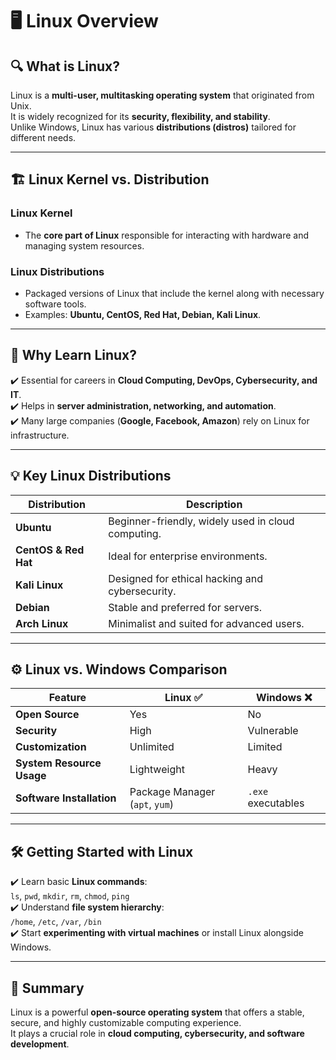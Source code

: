 # 🖥️ Linux Overview

## 🔍 What is Linux?
Linux is a **multi-user, multitasking operating system** that originated from Unix.  
It is widely recognized for its **security, flexibility, and stability**.  
Unlike Windows, Linux has various **distributions (distros)** tailored for different needs.

---

## 🏗️ Linux Kernel vs. Distribution
### **Linux Kernel**
- The **core part of Linux** responsible for interacting with hardware and managing system resources.

### **Linux Distributions**
- Packaged versions of Linux that include the kernel along with necessary software tools.
- Examples: **Ubuntu, CentOS, Red Hat, Debian, Kali Linux**.

---

## 🚀 Why Learn Linux?
✔️ Essential for careers in **Cloud Computing, DevOps, Cybersecurity, and IT**.  
✔️ Helps in **server administration, networking, and automation**.  
✔️ Many large companies (**Google, Facebook, Amazon**) rely on Linux for infrastructure.

---

## 💡 Key Linux Distributions
| Distribution  | Description |
|--------------|-------------|
| **Ubuntu**   | Beginner-friendly, widely used in cloud computing. |
| **CentOS & Red Hat** | Ideal for enterprise environments. |
| **Kali Linux** | Designed for ethical hacking and cybersecurity. |
| **Debian**   | Stable and preferred for servers. |
| **Arch Linux** | Minimalist and suited for advanced users. |

---

## ⚙️ Linux vs. Windows Comparison

| Feature  | Linux ✅ | Windows ❌ |
|----------|--------|-----------|
| **Open Source** | Yes | No |
| **Security** | High | Vulnerable |
| **Customization** | Unlimited | Limited |
| **System Resource Usage** | Lightweight | Heavy |
| **Software Installation** | Package Manager (`apt`, `yum`) | `.exe` executables |

---

## 🛠️ Getting Started with Linux
✔️ Learn basic **Linux commands**:  
   `ls`, `pwd`, `mkdir`, `rm`, `chmod`, `ping`  
✔️ Understand **file system hierarchy**:  
   `/home`, `/etc`, `/var`, `/bin`  
✔️ Start **experimenting with virtual machines** or install Linux alongside Windows.

---

## 📌 Summary
Linux is a powerful **open-source operating system** that offers a stable, secure, and highly customizable computing experience.  
It plays a crucial role in **cloud computing, cybersecurity, and software development**.


